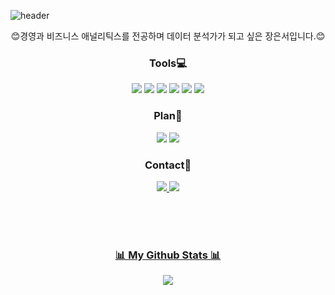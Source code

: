 
![header](https://capsule-render.vercel.app/api?type=waving&color=A9CBD7&height=200&section=header&text=EunSeo%20Jang&fontSize=90)

<p align="center">
😊경영과 비즈니스 애널리틱스를 전공하며 데이터 분석가가 되고 싶은 장은서입니다.😊
</p>

<h3 align="center">Tools💻</h3>
<p align="center">
<img src="https://img.shields.io/badge/Tableau-E97627?style=flat-square&logo=Tableau&logoColor=white"/></a>
<img src="https://img.shields.io/badge/R-276DC3?style=flat-square&logo=R&logoColor=white"/></a>
<img src="https://img.shields.io/badge/Python-3766AB?style=flat-square&logo=Python&logoColor=white"/></a>
<img src="https://img.shields.io/badge/Google Colab-F9AB00?style=flat-square&logo=Google Colab&logoColor=white"/></a>
<img src="https://img.shields.io/badge/Jupyter-F37626?style=flat-square&logo=Jupyter&logoColor=white"/></a>
<img src="https://img.shields.io/badge/PyCharm-000000?style=flat-square&logo=square&logoColor=white"/></a>
</p>


<h3 align="center">Plan📒</h3>
<p align="center">
<img src="https://img.shields.io/badge/Visual Studio-007ACC?style=flat-square&logo=Visual Studio Code&logoColor=white"/></a>
<img src="https://img.shields.io/badge/Power BI-F2C811?style=flat-square&logo=Power BI&logoColor=white"/></a>
</p>









<h3 align="center">Contact📮</h3>
<p align='center'>
<a href='mailto:eseoj1029@gmail.com'>
  <img src='https://img.shields.io/badge/Gmail-d14836?&logo=Gmail&logoColor=white&link=mailto:eseoj1029@gmail.com'/>
</a>
<a href='https://www.instagram.com/2xxnse0'>
        <img src='https://img.shields.io/badge/Instagram-E4405F?&logo=Instagram&logoColor=white&link=https://www.instagram.com/2xxnse0'/>
</p>

<br/>
<br/>
<br/>
<h3 align="center">📊 My Github Stats 📊</h3>
<p align="center"> 
  <img src="https://github-readme-stats.vercel.app/api?username=2unse0&theme=one_dark_pro&hide=stars&show_icons=true"/></a>



